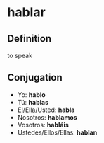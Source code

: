 # hablar

## Definition
to speak

## Conjugation

- Yo: **hablo**
- Tú: **hablas**
- Él/Ella/Usted: **habla**
- Nosotros: **hablamos**
- Vosotros: **habláis**
- Ustedes/Ellos/Ellas: **hablan**